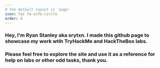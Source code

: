 ```yaml
---
# the default layout is 'page'
icon: fas fa-info-circle
order: 4
---
```


### Hey, I'm Ryan Stanley aka srytxn. I made this github page to showcase my work wtih TryHackMe and HackTheBox labs.
### Please feel free to explore the site and use it as a reference for help on labs or other odd tasks, thank you. 
